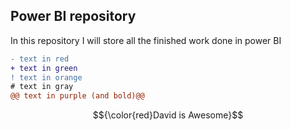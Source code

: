 ## Power BI repository

In this repository I will store all the finished work done in power BI


```diff
- text in red
+ text in green
! text in orange
# text in gray
@@ text in purple (and bold)@@
```
$${\color{red}David is Awesome}$$


